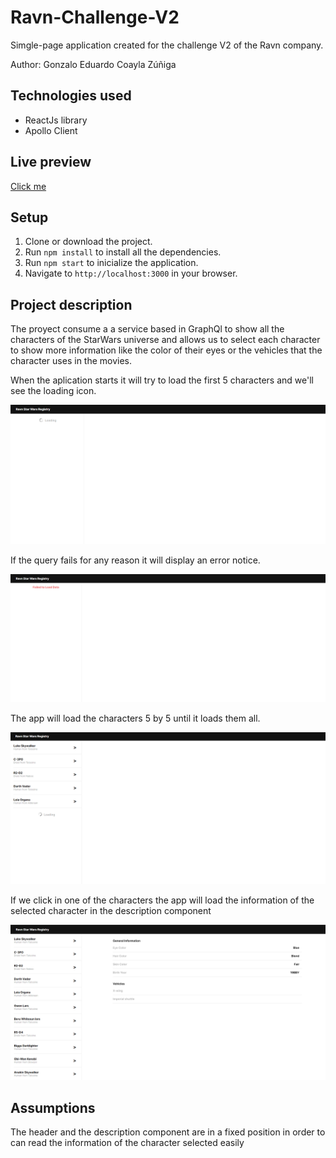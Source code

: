 # Ravn-Challenge-V2
Simgle-page application created for the challenge V2 of the Ravn company.

Author: Gonzalo Eduardo Coayla Zúñiga

## Technologies used
- ReactJs library
- Apollo Client

## Live preview

[Click me](https://laughing-bose-25abbe.netlify.app/)

## Setup

1. Clone or download the project.
2. Run `npm install` to install all the dependencies.
3. Run `npm start` to inicialize the application.
4. Navigate to `http://localhost:3000` in your browser.

## Project description
The proyect consume a a service based in GraphQl to show all the characters of the StarWars universe and allows us to select each character to show more information like the color of their eyes or the vehicles that the character uses in the movies.

When the aplication starts it will try to load the first 5 characters  and we'll see the loading icon.

![Loading](./app_screenshots/loading.png?raw=true "Loading")

If the query fails for any reason it will display an error notice.

![Error](./app_screenshots/error.png?raw=true "Loading")

The app will load the characters 5 by 5 until it loads them all.

![Error](./app_screenshots/first5.png?raw=true "Loading")

If we click in one of the characters the app will load the information of the selected character in the description component

![Error](./app_screenshots/selected.png?raw=true "Loading")

## Assumptions

The header and the description component are in a fixed position in order to can read the information of the character selected easily




